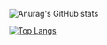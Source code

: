 

<!--
**Ro0t-set/Ro0t-set** is a ✨ _special_ ✨ repository because its `README.md` (this file) appears on your GitHub profile.

Here are some ideas to get you started:

- 🔭 I’m currently working on ...
- 🌱 I’m currently learning ...
- 👯 I’m looking to collaborate on ...
- 🤔 I’m looking for help with ...
- 💬 Ask me about ...
- 📫 How to reach me: ...
- 😄 Pronouns: ...
- ⚡ Fun fact: ...
-->

![Anurag's GitHub stats](https://github-readme-stats.vercel.app/api?username=Ro0t-set&show_icons=true&theme=darcula)


[![Top Langs](https://github-readme-stats.vercel.app/api/top-langs/?username=Ro0t-set&langs_count=8)](https://github.com/anuraghazra/github-readme-stats)



